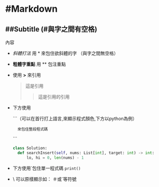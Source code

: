 # \#Markdown 
## \##Subtitle (\#與字之間有空格)
  內容
- *斜體打法* 用 * 來包住欲斜體的字 （與字之間無空格）

- **粗體字重點** 用 ** 包注重點

- 使用 **>** 來引用

  >這是引用
  >>這是引用的引用

- 下方使用

  \```（可以在首行打上語言,來顯示程式顏色,下方以python為例）
  
        來包住整段程式碼
  
     \```

  ```python
  class Solution:
    def searchInsert(self, nums: List[int], target: int) -> int:
        lo, hi = 0, len(nums) - 1
    ```

- 下方使用\`包住單一程式碼
`print()`

- \ 可以原樣顯示如： ＃或\`等符號




    
    
